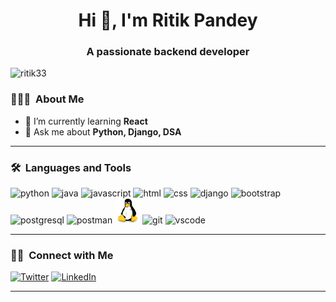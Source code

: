 <h1 align="center">Hi 👋, I'm Ritik Pandey</h1>
<h3 align="center">A passionate backend developer</h3>

<p align="left"> <img src="https://komarev.com/ghpvc/?username=ritik33&label=Profile%20views&color=0e75b6&style=flat" alt="ritik33"/> </p>

### 👨🏻‍💻 &nbsp;About Me
- 🌱 I’m currently learning **React**
- 💬 Ask me about **Python, Django, DSA**

---

### 🛠 &nbsp;**Languages and Tools**

<p align="left">
    <img src="https://cdn.jsdelivr.net/gh/devicons/devicon/icons/python/python-original.svg" alt="python" width="40" height="40"/>
    <img src="https://cdn.jsdelivr.net/gh/devicons/devicon/icons/java/java-original.svg" alt="java" width="40" height="40"/>
    <img src="https://cdn.jsdelivr.net/gh/devicons/devicon/icons/javascript/javascript-original.svg" alt="javascript" width="40" height="40"/>
    <img src="https://cdn.jsdelivr.net/gh/devicons/devicon/icons/html5/html5-original.svg" alt="html" width="40" height="40"/>
    <img src="https://cdn.jsdelivr.net/gh/devicons/devicon/icons/css3/css3-original.svg" alt="css" width="40" height="40"/>
    <img src="https://cdn.worldvectorlogo.com/logos/django.svg" alt="django" width="40" height="40"/>
    <img src="https://cdn.jsdelivr.net/gh/devicons/devicon/icons/bootstrap/bootstrap-original.svg" alt="bootstrap" width="40" height="40"/>
    <img src="https://cdn.jsdelivr.net/gh/devicons/devicon/icons/postgresql/postgresql-original.svg" alt="postgresql" width="40" height="40"/>
    <img src="https://www.vectorlogo.zone/logos/getpostman/getpostman-icon.svg" alt="postman" width="40" height="40"/>
    <img src="https://raw.githubusercontent.com/devicons/devicon/master/icons/linux/linux-original.svg" alt="linux" width="40" height="40"/>
    <img src="https://cdn.jsdelivr.net/gh/devicons/devicon/icons/git/git-original.svg" alt="git" width="40" height="40"/>
    <img src="https://cdn.jsdelivr.net/gh/devicons/devicon/icons/vscode/vscode-original.svg" alt="vscode" width="40" height="40"/>
</p>

---

### 🤝🏻 &nbsp;**Connect with Me**

[![Twitter](https://img.shields.io/badge/twitter-%231DA1F2.svg?&style=for-the-badge&logo=twitter&logoColor=white)](https://twitter.com/ritik_33) [![LinkedIn](https://img.shields.io/badge/linkedin-%230077B5.svg?&style=for-the-badge&logo=linkedin&logoColor=white)](https://linkedin.com/in/ritik33)

---
